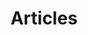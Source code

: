 ---
header:
  overlay_image: /images/covers/banner_books.jpg
  overlay_filter: 0.1
title: Articles
layout: tag
permalink: /research/articles
taxonomy: articles
sidebar:
  nav: "research"
---